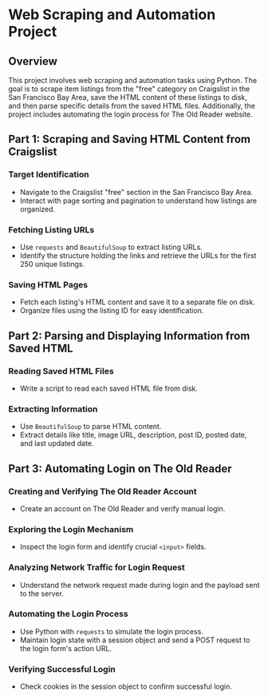 # Web Scraping and Automation Project

## Overview

This project involves web scraping and automation tasks using Python. The goal is to scrape item listings from the "free" category on Craigslist in the San Francisco Bay Area, save the HTML content of these listings to disk, and then parse specific details from the saved HTML files. Additionally, the project includes automating the login process for The Old Reader website.

## Part 1: Scraping and Saving HTML Content from Craigslist

### Target Identification

- Navigate to the Craigslist "free" section in the San Francisco Bay Area.
- Interact with page sorting and pagination to understand how listings are organized.

### Fetching Listing URLs

- Use `requests` and `BeautifulSoup` to extract listing URLs.
- Identify the structure holding the links and retrieve the URLs for the first 250 unique listings.

### Saving HTML Pages

- Fetch each listing's HTML content and save it to a separate file on disk.
- Organize files using the listing ID for easy identification.

## Part 2: Parsing and Displaying Information from Saved HTML

### Reading Saved HTML Files

- Write a script to read each saved HTML file from disk.

### Extracting Information

- Use `BeautifulSoup` to parse HTML content.
- Extract details like title, image URL, description, post ID, posted date, and last updated date.

## Part 3: Automating Login on The Old Reader

### Creating and Verifying The Old Reader Account

- Create an account on The Old Reader and verify manual login.

### Exploring the Login Mechanism

- Inspect the login form and identify crucial `<input>` fields.

### Analyzing Network Traffic for Login Request

- Understand the network request made during login and the payload sent to the server.

### Automating the Login Process

- Use Python with `requests` to simulate the login process.
- Maintain login state with a session object and send a POST request to the login form's action URL.

### Verifying Successful Login

- Check cookies in the session object to confirm successful login.

